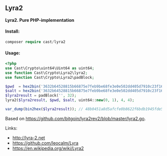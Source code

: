 Lyra2
---
**Lyra2. Pure PHP-implementation**

#### Install:
```php
composer require cast/lyra2
```

#### Usage:
```php
<?php
use Cast\Crypto\uint64\Uint64 as uint64;
use function Cast\Crypto\Lyra2\lyra2;
use function Cast\Crypto\Lyra2\padBlock;

$pwd  = hex2bin('3632b64528815b66875e7feb9be68fe3e0e502dd405d7910c23f16e6b6ffeef7');
$salt = hex2bin('3632b64528815b66875e7feb9be68fe3e0e502dd405d7910c23f16e6b6ffeef7');
$lyra2result = padBlock('', 32);
lyra2($lyra2result, $pwd, $salt, uint64::new(0, 1), 4, 4);

var_dump(bin2hex($lyra2result)); // 48b0451a8d5afcfe0b8622f6bdb1945fde5d7945b24c6bf04212d11788629b1e

```

Based on https://github.com/bitgoin/lyra2rev2/blob/master/lyra2.go.

Links:
* http://lyra-2.net
* https://github.com/leocalm/Lyra
* https://en.wikipedia.org/wiki/Lyra2
